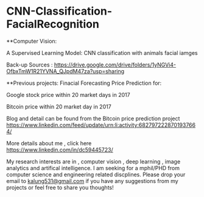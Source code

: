 # CNN-Classification-FacialRecognition

**Computer Vision: 

A Supervised Learning Model: CNN classification with animals facial iamges

Back-up Sources : https://drive.google.com/drive/folders/1yNGVi4-OfbxTmW1R21YVNA_QJpdM47za?usp=sharing

**Previous projects:
Finacial Forecasting
Price Prediction for:

Google stock price within 20 market days in 2017

Bitcoin price within 20 market day in 2017

Blog and detail can be found from the Bitcoin price prediction project https://www.linkedin.com/feed/update/urn:li:activity:6827972228701937664/

More details about me , click here https://www.linkedin.com/in/dc59445723/

My research interests are in , computer vision , deep learning , image analytics and artifical intelligence. I am seeking for a mphil/PHD from computer science and engineering related discplines. Please drop your email to kalung531@gmail.com if you have any suggestions from my projects or feel free to share you thoughts!
